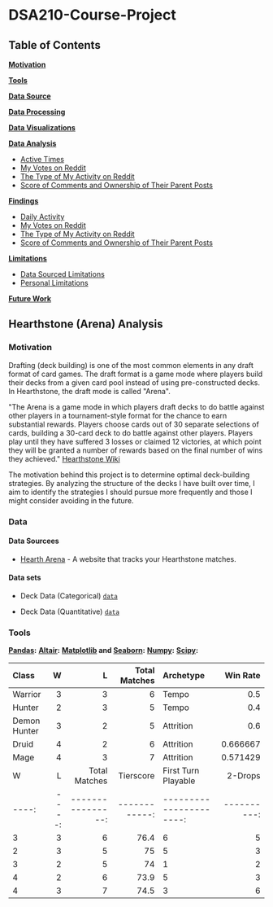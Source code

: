 # DSA210-Course-Project

## Table of Contents
**[Motivation](#motivation)**  

**[Tools](#tools)**  

**[Data Source](#data-source)**  

**[Data Processing](#data-processing)**

**[Data Visualizations](#data-visualizations)**

**[Data Analysis](#data-analysis)**
* [Active Times](#active-times)
* [My Votes on Reddit](#my-votes-on-reddit)
* [The Type of My Activity on Reddit](#the-type-of-my-activity-on-reddit)
* [Score of Comments and Ownership of Their Parent Posts](#score-of-comments-and-ownership-of-their-parent-posts)


**[Findings](#findings)**
* [Daily Activity](#daily-activity)
* [My Votes on Reddit](#my-votes)
* [The Type of My Activity on Reddit](#type-of-my-activity)
* [Score of Comments and Ownership of Their Parent Posts](#score-of-comments)  

**[Limitations](#limitations)**  
* [Data Sourced Limitations](#data-sourced-limitations)
* [Personal Limitations](#personal-limitations)

**[Future Work](#future-work)**  

## Hearthstone (Arena) Analysis

### Motivation

Drafting (deck building) is one of the most common elements in any draft format of card games. The draft format is a game mode where players build their decks from a given card pool instead of using pre-constructed decks. In Hearthstone, the draft mode is called "Arena".

"The Arena is a game mode in which players draft decks to do battle against other players in a tournament-style format for the chance to earn substantial rewards. Players choose cards out of 30 separate selections of cards, building a 30-card deck to do battle against other players. Players play until they have suffered 3 losses or claimed 12 victories, at which point they will be granted a number of rewards based on the final number of wins they achieved." [Hearthstone Wiki](https://hearthstone.fandom.com/wiki/Arena)

The motivation behind this project is to determine optimal deck-building strategies. By analyzing the structure of the decks I have built over time, I aim to identify the strategies I should pursue more frequently and those I might consider avoiding in the future.

### Data

#### Data Sourcees

* [Hearth Arena](https://www.heartharena.com) - A website that tracks your Hearthstone matches.

#### Data sets

* Deck Data (Categorical) [`data`](/data/ArenaData_categorical.xlsx)



* Deck Data (Quantitative) [`data`](/data/ArenaData_quantitative.xlsx) 

### Tools

**[Pandas](https://pandas.pydata.org/):**
**[Altair](https://altair-viz.github.io/index.html):**
**[Matplotlib](https://matplotlib.org/) and [Seaborn](https://seaborn.pydata.org/):**
**[Numpy](https://numpy.org/):** 
**[Scipy](https://www.scipy.org/):**

| Class        |   W |   L |   Total Matches | Archetype   |   Win Rate |
|:-------------|----:|----:|----------------:|:------------|-----------:|
| Warrior      |   3 |   3 |               6 | Tempo       |   0.5      |
| Hunter       |   2 |   3 |               5 | Tempo       |   0.4      |
| Demon Hunter |   3 |   2 |               5 | Attrition   |   0.6      |
| Druid        |   4 |   2 |               6 | Attrition   |   0.666667 |
| Mage         |   4 |   3 |               7 | Attrition   |   0.571429 |
|   W |   L |   Total Matches |   Tierscore |   First Turn Playable |   2-Drops |   3-Drops |   4-Drops |   5-Drops |   Late-game |   Pings |   Early Removals |   Large Removals |   Board clear |   Reach |   Card Draw |   Win Rate |
|----:|----:|----------------:|------------:|----------------------:|----------:|----------:|----------:|----------:|------------:|--------:|-----------------:|-----------------:|--------------:|--------:|------------:|-----------:|
|   3 |   3 |               6 |        76.4 |                     6 |         5 |         5 |         4 |         3 |           2 |       6 |                4 |                3 |             1 |       5 |           7 |   0.5      |
|   2 |   3 |               5 |        75   |                     5 |         3 |         4 |         5 |         2 |           7 |       4 |                5 |                4 |             7 |      11 |           4 |   0.4      |
|   3 |   2 |               5 |        74   |                     1 |         2 |         4 |         4 |         6 |           6 |       7 |                4 |                1 |             5 |       5 |           7 |   0.6      |
|   4 |   2 |               6 |        73.9 |                     5 |         3 |         3 |         3 |         4 |           8 |       8 |                7 |                1 |             4 |       5 |           6 |   0.666667 |
|   4 |   3 |               7 |        74.5 |                     3 |         6 |         3 |         4 |         3 |           6 |       2 |                4 |                5 |             2 |       4 |           8 |   0.571429 |